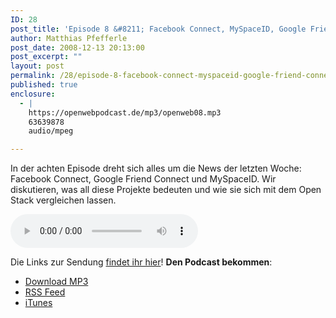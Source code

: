 ```yaml
---
ID: 28
post_title: 'Episode 8 &#8211; Facebook Connect, MySpaceID, Google Friend Connect und der Open Stack'
author: Matthias Pfefferle
post_date: 2008-12-13 20:13:00
post_excerpt: ""
layout: post
permalink: /28/episode-8-facebook-connect-myspaceid-google-friend-connect-und-der-open-stack/
published: true
enclosure:
  - |
    https://openwebpodcast.de/mp3/openweb08.mp3
    63639878
    audio/mpeg

---
```

In der achten Episode dreht sich alles um die News der letzten Woche: Facebook Connect, Google Friend Connect und MySpaceID. Wir diskutieren, was all diese Projekte bedeuten und wie sie sich mit dem Open Stack vergleichen lassen.

<audio controls>
  <source src="https://openwebpodcast.de/mp3/openweb08.mp3" type="audio/mpeg">
  Ihr Browser unterstützt diesen Audio-Player nicht.
</audio>

Die Links zur Sendung [findet ihr hier](/networks/wiki/index.episode-8)! **Den Podcast bekommen**:

*   [Download MP3](https://openwebpodcast.de/mp3/openweb08.mp3)
*   [RSS Feed](http://feeds.feedburner.com/openwebcast)
*   [iTunes](http://phobos.apple.com/WebObjects/MZStore.woa/wa/viewPodcast?id=294732929)
